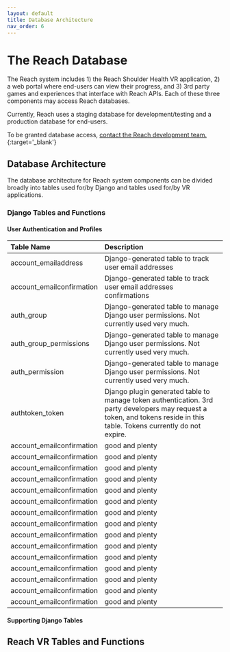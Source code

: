 ```yaml
---
layout: default
title: Database Architecture
nav_order: 6
---
```


# The Reach Database

The Reach system includes 1) the Reach Shoulder Health VR application, 2) a web portal where end-users can view their progress, and 3) 3rd party games and experiences that interface with Reach APIs. Each of these three components may access Reach databases.

Currently, Reach uses a staging database for development/testing and a production database for end-users.

To be granted database access, [contact the Reach development team.](mailto:support@triadlabs.com){:target='_blank'}

## Database Architecture

The database architecture for Reach system components can be divided broadly into tables used for/by Django and tables used for/by VR applications.

### Django Tables and Functions

#### User Authentication and Profiles

| Table Name                     | Description         |
|:-------------------------------|:--------------------|
| account_emailaddress           | Django-generated table to track user email addresses |
| account_emailconfirmation      | Django-generated table to track user email addresses confirmations |
| auth_group                     | Django-generated table to manage Django user permissions. Not currently used very much.   |
| auth_group_permissions         | Django-generated table to manage Django user permissions. Not currently used very much.   |
| auth_permission                | Django-generated table to manage Django user permissions. Not currently used very much.   |
| authtoken_token                | Django plugin generated table to manage token authentication. 3rd party developers may request a token, and tokens reside in this table. Tokens currently do not expire.  |
| account_emailconfirmation      | good and plenty   |
| account_emailconfirmation      | good and plenty   |
| account_emailconfirmation      | good and plenty   |
| account_emailconfirmation      | good and plenty   |
| account_emailconfirmation      | good and plenty   |
| account_emailconfirmation      | good and plenty   |
| account_emailconfirmation      | good and plenty   |
| account_emailconfirmation      | good and plenty   |
| account_emailconfirmation      | good and plenty   |
| account_emailconfirmation      | good and plenty   |
| account_emailconfirmation      | good and plenty   |
| account_emailconfirmation      | good and plenty   |
| account_emailconfirmation      | good and plenty   |
| account_emailconfirmation      | good and plenty   |
| account_emailconfirmation      | good and plenty   |


#### Supporting Django Tables




## Reach VR Tables and Functions

